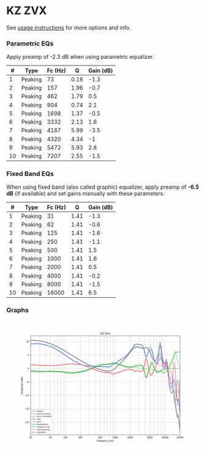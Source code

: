 # KZ ZVX
See [usage instructions](https://github.com/jaakkopasanen/AutoEq#usage) for more options and info.

### Parametric EQs
Apply preamp of -2.3 dB when using parametric equalizer.

|   # | Type    |   Fc (Hz) |    Q |   Gain (dB) |
|-----|---------|-----------|------|-------------|
|   1 | Peaking |        73 | 0.18 |        -1.3 |
|   2 | Peaking |       157 | 1.96 |        -0.7 |
|   3 | Peaking |       462 | 1.79 |         0.5 |
|   4 | Peaking |       904 | 0.74 |         2.1 |
|   5 | Peaking |      1698 | 1.37 |        -0.5 |
|   6 | Peaking |      3332 | 2.13 |         1.6 |
|   7 | Peaking |      4187 | 5.99 |        -3.5 |
|   8 | Peaking |      4320 | 4.34 |        -1   |
|   9 | Peaking |      5472 | 5.93 |         2.8 |
|  10 | Peaking |      7207 | 2.55 |        -1.5 |

### Fixed Band EQs
When using fixed band (also called graphic) equalizer, apply preamp of **-6.5 dB** (if available) and set gains manually with these parameters.

|   # | Type    |   Fc (Hz) |    Q |   Gain (dB) |
|-----|---------|-----------|------|-------------|
|   1 | Peaking |        31 | 1.41 |        -1.3 |
|   2 | Peaking |        62 | 1.41 |        -0.6 |
|   3 | Peaking |       125 | 1.41 |        -1.6 |
|   4 | Peaking |       250 | 1.41 |        -1.1 |
|   5 | Peaking |       500 | 1.41 |         1.5 |
|   6 | Peaking |      1000 | 1.41 |         1.6 |
|   7 | Peaking |      2000 | 1.41 |         0.5 |
|   8 | Peaking |      4000 | 1.41 |        -0.2 |
|   9 | Peaking |      8000 | 1.41 |        -1.5 |
|  10 | Peaking |     16000 | 1.41 |         6.5 |

### Graphs
![](./KZ%20ZVX.png)

